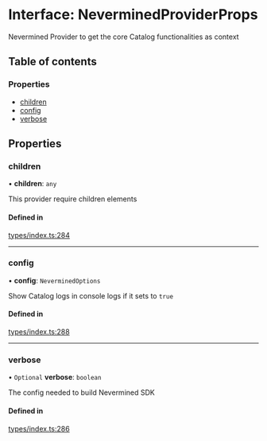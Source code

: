 # Interface: NeverminedProviderProps

Nevermined Provider to get the core Catalog functionalities as context

## Table of contents

### Properties

- [children](NeverminedProviderProps.md#children)
- [config](NeverminedProviderProps.md#config)
- [verbose](NeverminedProviderProps.md#verbose)

## Properties

### children

• **children**: `any`

This provider require children elements

#### Defined in

[types/index.ts:284](https://github.com/nevermined-io/react-components/blob/c41020d/catalog/src/types/index.ts#L284)

___

### config

• **config**: `NeverminedOptions`

Show Catalog logs in console logs if it sets to `true`

#### Defined in

[types/index.ts:288](https://github.com/nevermined-io/react-components/blob/c41020d/catalog/src/types/index.ts#L288)

___

### verbose

• `Optional` **verbose**: `boolean`

The config needed to build Nevermined SDK

#### Defined in

[types/index.ts:286](https://github.com/nevermined-io/react-components/blob/c41020d/catalog/src/types/index.ts#L286)
